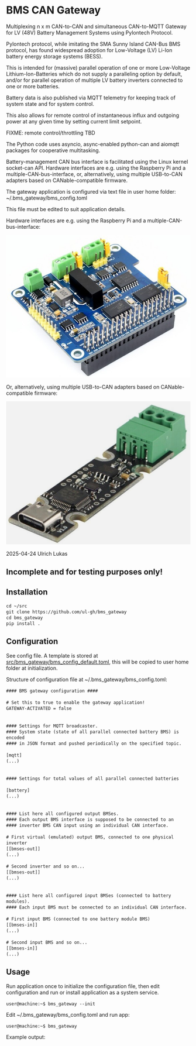 # BMS CAN Gateway
Multiplexing n x m CAN-to-CAN and simultaneous CAN-to-MQTT Gateway
for LV (48V) Battery Management Systems using Pylontech Protocol.

Pylontech protocol, while imitating the SMA Sunny Island CAN-Bus BMS protocol,
has found widespread adoption for Low-Voltage (LV) Li-Ion
battery energy storage systems (BESS).

This is intended for (massive) parallel operation of one or more Low-Voltage
Lithium-Ion-Batteries which do not supply a paralleling option
by default, and/or for parallel operation of multiple LV battery inverters
connected to one or more batteries.

Battery data is also published via MQTT telemetry for
keeping track of system state and for system control.

This also allows for remote control of instantaneous influx and outgoing power
at any given time by setting current limit setpoint.

FIXME: remote control/throttling TBD

The Python code uses asyncio, async-enabled python-can and aiomqtt packages
for cooperative multitasking.

Battery-management CAN bus interface is facilitated using the Linux kernel
socket-can API. Hardware interfaces are e.g. using the Raspberry Pi and a
multiple-CAN-bus-interface, or, alternatively, using
multiple USB-to-CAN adapters based on CANable-compatible firmware.

The gateway application is configured via text file in user home folder:
    ~/.bms_gateway/bms_config.toml

This file must be edited to suit application details.

Hardware interfaces are e.g. using the Raspberry Pi and a multiple-CAN-bus-interface:

![RPi Multiple Isolated CAN-Bus HAT image](doc/multiple_can_hat.jpg "RPi Multiple Isolated CAN-Bus HAT")

Or, alternatively, using multiple USB-to-CAN adapters based on CANable-compatible firmware:

![UCAN Board Based on STM32F072 USB to CAN Adapter image](doc/ucan_canable_compatible_usb_can_adapter.jpg "UCAN Board Based on STM32F072 USB to CAN Adapter")

2025-04-24 Ulrich Lukas
## Incomplete and for testing purposes only!

## Installation
```
cd ~/src
git clone https://github.com/ul-gh/bms_gateway
cd bms_gateway
pip install .
```

## Configuration
See config file.
A template is stored at [src/bms_gateway/bms_config_default.toml](src/bms_gateway/bms_config_default.toml),
this will be copied to user home folder at initialization.

Structure of configuration file at ~/.bms_gateway/bms_config.toml:
```
#### BMS gateway configuration ####

# Set this to true to enable the gateway application!
GATEWAY-ACTIVATED = false


#### Settings for MQTT broadcaster.
#### System state (state of all parallel connected battery BMS) is encoded
#### in JSON format and pushed periodically on the specified topic.

[mqtt]
(...)


#### Settings for total values of all parallel connected batteries

[battery]
(...)


#### List here all configured output BMSes.
#### Each output BMS interface is supposed to be connected to an
#### inverter BMS CAN input using an individual CAN interface.

# First virtual (emulated) output BMS, connected to one physical inverter
[[bmses-out]]
(...)

# Second inverter and so on...
[[bmses-out]]
(...)


#### List here all configured input BMSes (connected to battery modules).
#### Each input BMS must be connected to an individual CAN interface.

# First input BMS (connected to one battery module BMS)
[[bmses-in]]
(...)

# Second input BMS and so on...
[[bmses-in]]
(...)
```

## Usage
Run application once to initialize the configuration file, then
edit configuration and run or install application as a system service.

```
user@machine:~$ bms_gateway --init
```
Edit ~/.bms_gateway/bms_config.toml and run app:

```
user@machine:~$ bms_gateway
```

Example output:
```

```
